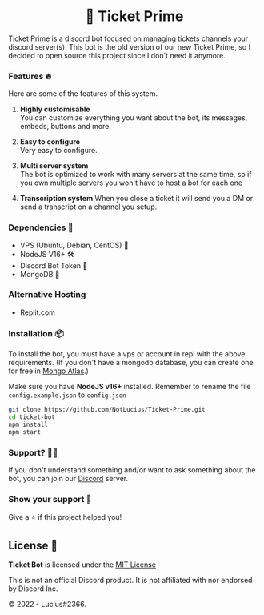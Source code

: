 <h1 align="center">🎫 Ticket Prime</h1>

Ticket Prime is a discord bot focused on managing tickets channels your discord server(s). This bot is the old version of our new Ticket Prime, so I decided to open source this project since I don't need it anymore.

### Features 🔥

Here are some of the features of this system.

1. **Highly customisable**    
You can customize everything you want about the bot, its messages, embeds, buttons and more.

2. **Easy to configure**    
Very easy to configure.

3. **Multi server system**     
The bot is optimized to work with many servers at the same time, so if you own multiple servers you won't have to host a bot for each one

4. **Transcription system**
When you close a ticket it will send you a DM or send a transcript on a channel you setup.

### Dependencies 🔗

- VPS (Ubuntu, Debian, CentOS) 🐧
- NodeJS V16+ 🛠
- Discord Bot Token 🤖
- MongoDB 🥭

### Alternative Hosting
- Replit.com

### Installation 📦

To install the bot, you must have a vps or account in repl with the above requirements. (If you don't have a mongodb database, you can create one for free in [Mongo Atlas](https://www.mongodb.com/cloud/atlas).)

Make sure you have **NodeJS v16+** installed.
Remember to rename the file `config.example.json` to `config.json`

```sh
git clone https://github.com/NotLucius/Ticket-Prime.git
cd ticket-bot
npm install
npm start
```

### Support? 💁🏻
If you don't understand something and/or want to ask something about the bot, you can join our [Discord](https://discord.gg/JPFAzkWDPR) server.

### Show your support 💙

Give a ⭐️ if this project helped you!

## License  📄
**Ticket Bot** is licensed under the [MIT License](https://github.com/NotLucius/Ticket-Prime/blob/master/LICENSE)

This is not an official Discord product. It is not affiliated with nor endorsed by Discord Inc.

© 2022 - Lucius#2366.
